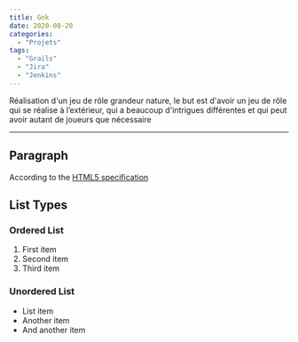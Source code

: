```yaml
---
title: Gnk
date: 2020-08-20
categories:
  - "Projets"
tags:
  - "Grails"
  - "Jira"
  - "Jenkins"
---
```


Réalisation d'un jeu de rôle grandeur nature, le but est d'avoir un jeu de rôle qui se réalise à l’extérieur, qui a beaucoup d'intrigues différentes et qui peut avoir autant de joueurs que nécessaire
<!--more-->
***

## Paragraph

According to the [HTML5 specification](https://www.w3.org/TR/html5/dom.html#elements) 

## List Types

### Ordered List

1. First item
2. Second item
3. Third item

### Unordered List

* List item
* Another item
* And another item

